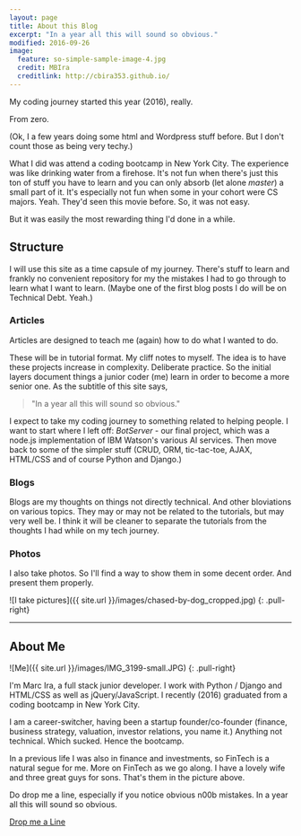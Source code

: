 ```yaml
---
layout: page
title: About this Blog
excerpt: "In a year all this will sound so obvious."
modified: 2016-09-26
image:
  feature: so-simple-sample-image-4.jpg
  credit: MBIra
  creditlink: http://cbira353.github.io/
---
```


My coding journey started this year (2016), really. 

From zero. 

(Ok, I a few years doing some html and Wordpress stuff before. But I don't count those as being very techy.) 

What I did was attend a coding bootcamp in New York City.  The experience was like drinking water from a firehose.  It's not fun when there's just this ton of stuff you have to learn and you can only absorb (let alone _master_) a small part of it. It's especially not fun when some in your cohort were CS majors. Yeah. They'd seen this movie before. So, it was not easy. 

But it was easily the most rewarding thing I'd done in a while. 

## Structure

I will use this site as a time capsule of my journey. There's stuff to learn and frankly no convenient repository for my the mistakes I had to go through to learn what I want to learn. (Maybe one of the first blog posts I do will be on Technical Debt. Yeah.)

### Articles
Articles are designed to teach me (again) how to do what I wanted to do.  

These will be in tutorial format. My cliff notes to myself. The idea is to have these projects increase in complexity. Deliberate practice. So the initial layers document things a junior coder (me) learn in order to become a more senior one.  As the subtitle of this site says, 

> "In a year all this will sound so obvious."  

I expect to take my coding journey to something related to helping people. I want to start where I left off: *BotServer* - our final project, which was a node.js implementation of IBM Watson's various AI services. Then move back to some of the simpler stuff (CRUD, ORM, tic-tac-toe, AJAX, HTML/CSS and of course Python and Django.)

### Blogs
Blogs are my thoughts on things not directly technical. And other bloviations on various topics. They may or may not be related to the tutorials, but may very well be. I think it will be cleaner to separate the tutorials from the thoughts I had while on my tech journey. 

### Photos
I also take photos. So I'll find a way to show them in some decent order. And present them properly. 

![I take pictures]({{ site.url }}/images/chased-by-dog_cropped.jpg)
{: .pull-right}


---

## About Me
![Me]({{ site.url }}/images/IMG_3199-small.JPG)
{: .pull-right}

I'm Marc Ira, a full stack junior developer. I work with Python / Django and HTML/CSS as well as jQuery/JavaScript. I recently (2016) graduated from a coding bootcamp in New York City. 

I am a career-switcher, having been a startup founder/co-founder (finance, business strategy, valuation, investor relations, you name it.) Anything not technical. Which sucked.  Hence the bootcamp.

In a previous life I was also in finance and investments, so FinTech is a natural segue for me. More on FinTech as we go along. I have a lovely wife and three great guys for sons. That's them in the picture above.

Do drop me a line, especially if you notice obvious n00b mistakes. In a year all this will sound so obvious.



<a markdown="0" href="{{ site.url }}/about" class="btn">Drop me a Line</a>

[^1]: Example: *domain.com/category-name/post-title*